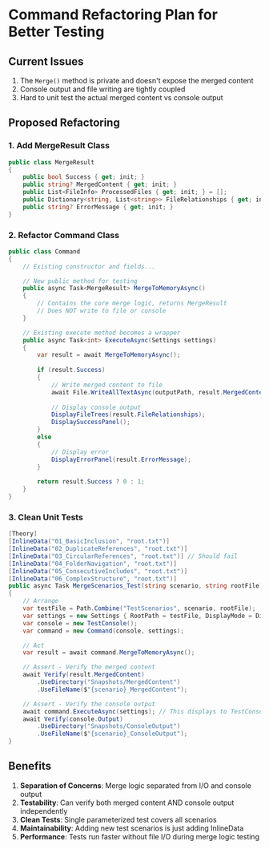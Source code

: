 # Command Refactoring Plan for Better Testing

## Current Issues
1. The `Merge()` method is private and doesn't expose the merged content
2. Console output and file writing are tightly coupled
3. Hard to unit test the actual merged content vs console output

## Proposed Refactoring

### 1. Add MergeResult Class
```csharp
public class MergeResult
{
    public bool Success { get; init; }
    public string? MergedContent { get; init; }
    public List<FileInfo> ProcessedFiles { get; init; } = [];
    public Dictionary<string, List<string>> FileRelationships { get; init; } = [];
    public string? ErrorMessage { get; init; }
}
```

### 2. Refactor Command Class
```csharp
public class Command
{
    // Existing constructor and fields...

    // New public method for testing
    public async Task<MergeResult> MergeToMemoryAsync()
    {
        // Contains the core merge logic, returns MergeResult
        // Does NOT write to file or console
    }

    // Existing execute method becomes a wrapper
    public async Task<int> ExecuteAsync(Settings settings)
    {
        var result = await MergeToMemoryAsync();
        
        if (result.Success)
        {
            // Write merged content to file
            await File.WriteAllTextAsync(outputPath, result.MergedContent);
            
            // Display console output
            DisplayFileTrees(result.FileRelationships);
            DisplaySuccessPanel();
        }
        else
        {
            // Display error
            DisplayErrorPanel(result.ErrorMessage);
        }
        
        return result.Success ? 0 : 1;
    }
}
```

### 3. Clean Unit Tests
```csharp
[Theory]
[InlineData("01_BasicInclusion", "root.txt")]
[InlineData("02_DuplicateReferences", "root.txt")]
[InlineData("03_CircularReferences", "root.txt")] // Should fail
[InlineData("04_FolderNavigation", "root.txt")]
[InlineData("05_ConsecutiveIncludes", "root.txt")]
[InlineData("06_ComplexStructure", "root.txt")]
public async Task MergeScenarios_Test(string scenario, string rootFile)
{
    // Arrange
    var testFile = Path.Combine("TestScenarios", scenario, rootFile);
    var settings = new Settings { RootPath = testFile, DisplayMode = DisplayMode.Default };
    var console = new TestConsole();
    var command = new Command(console, settings);

    // Act
    var result = await command.MergeToMemoryAsync();

    // Assert - Verify the merged content
    await Verify(result.MergedContent)
        .UseDirectory("Snapshots/MergedContent")
        .UseFileName($"{scenario}_MergedContent");

    // Assert - Verify the console output
    await command.ExecuteAsync(settings); // This displays to TestConsole
    await Verify(console.Output)
        .UseDirectory("Snapshots/ConsoleOutput")  
        .UseFileName($"{scenario}_ConsoleOutput");
}
```

## Benefits
1. **Separation of Concerns**: Merge logic separated from I/O and console output
2. **Testability**: Can verify both merged content AND console output independently
3. **Clean Tests**: Single parameterized test covers all scenarios
4. **Maintainability**: Adding new test scenarios is just adding InlineData
5. **Performance**: Tests run faster without file I/O during merge logic testing
